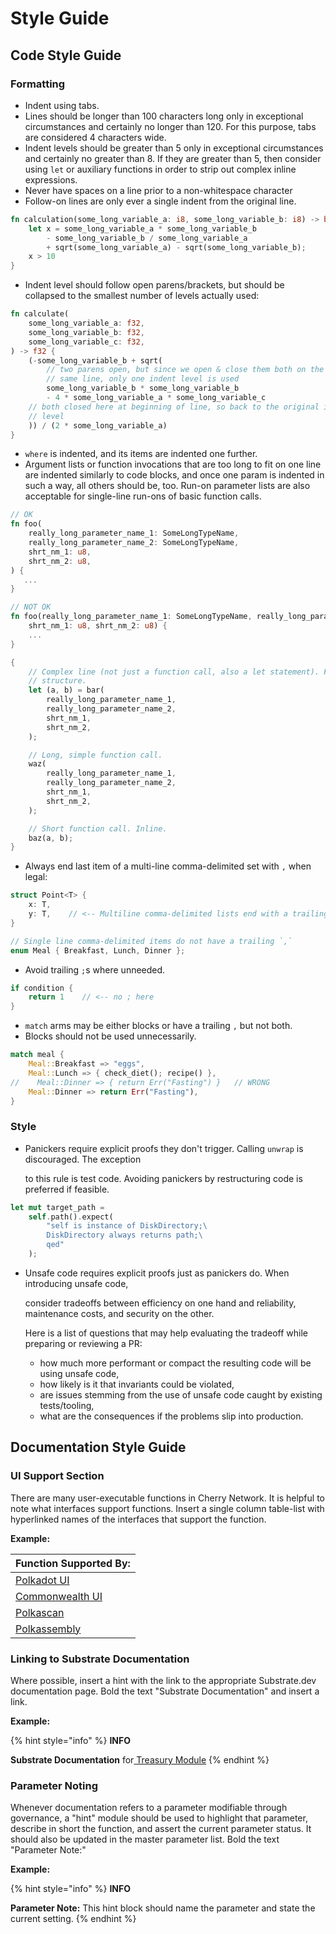 # Style Guide

## Code Style Guide

### Formatting

* Indent using tabs.
* Lines should be longer than 100 characters long only in exceptional circumstances and certainly no longer than 120. For this purpose, tabs are considered 4 characters wide.
* Indent levels should be greater than 5 only in exceptional circumstances and certainly no greater than 8. If they are greater than 5, then consider using `let` or auxiliary functions in order to strip out complex inline expressions.
* Never have spaces on a line prior to a non-whitespace character
* Follow-on lines are only ever a single indent from the original line.

```rust
fn calculation(some_long_variable_a: i8, some_long_variable_b: i8) -> bool {
    let x = some_long_variable_a * some_long_variable_b
        - some_long_variable_b / some_long_variable_a
        + sqrt(some_long_variable_a) - sqrt(some_long_variable_b);
    x > 10
}
```

* Indent level should follow open parens/brackets, but should be collapsed to the smallest number of levels actually used:

```rust
fn calculate(
    some_long_variable_a: f32,
    some_long_variable_b: f32,
    some_long_variable_c: f32,
) -> f32 {
    (-some_long_variable_b + sqrt(
        // two parens open, but since we open & close them both on the
        // same line, only one indent level is used
        some_long_variable_b * some_long_variable_b
        - 4 * some_long_variable_a * some_long_variable_c
    // both closed here at beginning of line, so back to the original indent
    // level
    )) / (2 * some_long_variable_a)
}
```

* `where` is indented, and its items are indented one further.
* Argument lists or function invocations that are too long to fit on one line are indented similarly to code blocks, and once one param is indented in such a way, all others should be, too. Run-on parameter lists are also acceptable for single-line run-ons of basic function calls.

```rust
// OK
fn foo(
    really_long_parameter_name_1: SomeLongTypeName,
    really_long_parameter_name_2: SomeLongTypeName,
    shrt_nm_1: u8,
    shrt_nm_2: u8,
) {
   ...
}

// NOT OK
fn foo(really_long_parameter_name_1: SomeLongTypeName, really_long_parameter_name_2: SomeLongTypeName,
    shrt_nm_1: u8, shrt_nm_2: u8) {
    ...
}
```

```rust
{
    // Complex line (not just a function call, also a let statement). Full
    // structure.
    let (a, b) = bar(
        really_long_parameter_name_1,
        really_long_parameter_name_2,
        shrt_nm_1,
        shrt_nm_2,
    );

    // Long, simple function call.
    waz(
        really_long_parameter_name_1, 
        really_long_parameter_name_2,
        shrt_nm_1, 
        shrt_nm_2,
    );

    // Short function call. Inline.
    baz(a, b);
}
```

* Always end last item of a multi-line comma-delimited set with `,` when legal:

```rust
struct Point<T> {
    x: T,
    y: T,    // <-- Multiline comma-delimited lists end with a trailing ,
}

// Single line comma-delimited items do not have a trailing `,`
enum Meal { Breakfast, Lunch, Dinner };
```

* Avoid trailing `;`s where unneeded.

```rust
if condition {
    return 1    // <-- no ; here
}
```

* `match` arms may be either blocks or have a trailing `,` but not both.
* Blocks should not be used unnecessarily.

```rust
match meal {
    Meal::Breakfast => "eggs",
    Meal::Lunch => { check_diet(); recipe() },
//    Meal::Dinner => { return Err("Fasting") }   // WRONG
    Meal::Dinner => return Err("Fasting"),
}
```

### Style

*   Panickers require explicit proofs they don't trigger. Calling `unwrap` is discouraged. The exception

    to this rule is test code. Avoiding panickers by restructuring code is preferred if feasible.

```rust
let mut target_path = 
    self.path().expect(
        "self is instance of DiskDirectory;\
        DiskDirectory always returns path;\
        qed"
    );
```

*   Unsafe code requires explicit proofs just as panickers do. When introducing unsafe code,

    consider tradeoffs between efficiency on one hand and reliability, maintenance costs, and security on the other.

    Here is a list of questions that may help evaluating the tradeoff while preparing or reviewing a PR:

    * how much more performant or compact the resulting code will be using unsafe code,
    * how likely is it that invariants could be violated,
    * are issues stemming from the use of unsafe code caught by existing tests/tooling,
    * what are the consequences if the problems slip into production.

## Documentation Style Guide

### UI Support Section[​](https://docs.edgeware.wiki/style-guide/documentation-style-guide#ui-support-section) <a href="#ui-support-section" id="ui-support-section"></a>

There are many user-executable functions in Cherry Network. It is helpful to note what interfaces support functions. Insert a single column table-list with hyperlinked names of the interfaces that support the function.

**Example:**

| Function Supported By:                                   |
| -------------------------------------------------------- |
| [Polkadot UI](https://polkadot.js.org/apps/#/explorer)   |
| [Commonwealth UI](http://commonwealth.im/)               |
| [Polkascan](https://polkascan.io/pre/edgeware/dashboard) |
| [Polkassembly](https://polkassembly.io/)                 |

### Linking to Substrate Documentation[​](https://docs.edgeware.wiki/style-guide/documentation-style-guide#linking-to-substrate-documentation) <a href="#linking-to-substrate-documentation" id="linking-to-substrate-documentation"></a>

Where possible, insert a hint with the link to the appropriate Substrate.dev documentation page. Bold the text "Substrate Documentation" and insert a link.

**Example:**

{% hint style="info" %}
**INFO**

**Substrate Documentation** for[ Treasury Module](https://substrate.dev/rustdocs/master/pallet\_treasury/index.html)
{% endhint %}

### Parameter Noting[​](https://docs.edgeware.wiki/style-guide/documentation-style-guide#parameter-noting) <a href="#parameter-noting" id="parameter-noting"></a>

Whenever documentation refers to a parameter modifiable through governance, a "hint" module should be used to highlight that parameter, describe in short the function, and assert the current parameter status. It should also be updated in the master parameter list. Bold the text "Parameter Note:"

**Example:**

{% hint style="info" %}
**INFO**

**Parameter Note:** This hint block should name the parameter and state the current setting.
{% endhint %}
